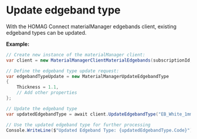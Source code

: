 <h1 id="updateEdgebandType"> Update edgeband type</h1>

With the HOMAG Connect materialManager edgebands client, existing edgeband types can be updated. 

<strong>Example:</strong>

```csharp
// Create new instance of the materialManager client:
var client = new MaterialManagerClientMaterialEdgebands(subscriptionId, authorizationKey);

// Define the edgeband type update request:
var edgebandTypeUpdate = new MaterialManagerUpdateEdgebandType
{
    Thickness = 1.1,
    // Add other properties
};

// Update the edgeband type
var updatedEdgebandType = await client.UpdateEdgebandType("EB_White_1mm", edgebandTypeUpdate);

// Use the updated edgeband type for further processing
Console.WriteLine($"Updated Edgeband Type: {updatedEdgebandType.Code}");
```
